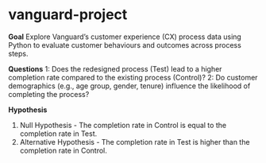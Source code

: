 # vanguard-project

**Goal**
Explore Vanguard’s customer experience (CX) process data using Python to evaluate customer behaviours and outcomes across process steps.

**Questions**
1: Does the redesigned process (Test) lead to a higher completion rate compared to the existing process (Control)?
2: Do customer demographics (e.g., age group, gender, tenure) influence the likelihood of completing the process?

**Hypothesis**
1. Null Hypothesis - The completion rate in Control is equal to the completion rate in Test.
1. Alternative Hypothesis - The completion rate in Test is higher than the completion rate in Control.
